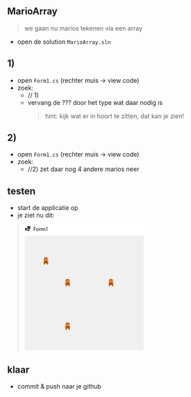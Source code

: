 

## MarioArray

> we gaan nu marios tekenen via een array

- open de solution `MarioArray.sln`


## 1)
- open `Form1.cs` (rechter muis -> view code)
- zoek:
    - // 1)
    - vervang de ??? door het type wat daar nodig is
        > hint: kijk wat er in hoort te zitten, dat kan je zien!

## 2)
- open `Form1.cs` (rechter muis -> view code)
- zoek:
    - //2) zet daar nog 4 andere marios neer


## testen

- start de applicatie op
- je ziet nu dit:
> ![](img/result.PNG)

## klaar

- commit & push naar je github        